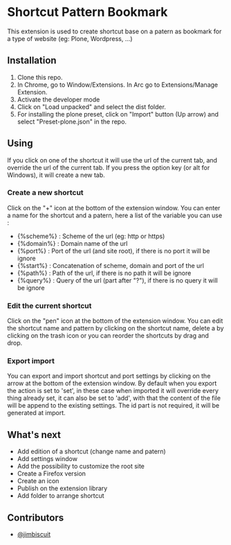 # Shortcut Pattern Bookmark

This extension is used to create shortcut base on a patern as bookmark for a type of website (eg: Plone, Wordpress, ...)

## Installation
1. Clone this repo.
1. In Chrome, go to Window/Extensions. In Arc go to Extensions/Manage Extension.
1. Activate the developer mode
1. Click on "Load unpacked" and select the dist folder.
1. For installing the plone preset, click on "Import" button (Up arrow) and select "Preset-plone.json" in the repo.

## Using
If you click on one of the shortcut it will use the url of the current tab, and override the url of the current tab. If you press the option key (or alt for Windows), it will create a new tab.

### Create a new shortcut
Click on the "+" icon at the bottom of the extension window. You can enter a name for the shortcut and a patern, here a list of the variable you can use :

- {%scheme%} : Scheme of the url (eg: http or https)
- {%domain%} : Domain name of the url
- {%port%} : Port of the url (and site root), if there is no port it will be ignore
- {%start%} : Concatenation of scheme, domain and port of the url
- {%path%} : Path of the url, if there is no path it will be ignore
- {%query%} : Query of the url (part after "?"), if there is no query it will be ignore

### Edit the current shortcut
Click on the "pen" icon at the bottom of the extension window. You can edit the shortcut name and pattern by clicking on the shortcut name, delete a by clicking on the trash icon or you can reorder the shortcuts by drag and drop.

### Export import
You can export and import shortcut and port settings by clicking on the arrow at the bottom of the extension window. By default when you export the action is set to 'set', in these case when imported it will override every thing already set, it can also be set to 'add', with that the content of the file will be append to the existing settings. The id part is not required, it will be generated at import.

## What's next
- Add edition of a shortcut (change name and patern)
- Add settings window
- Add the possibility to customize the root site
- Create a Firefox version
- Create an icon
- Publish on the extension library
- Add folder to arrange shortcut

## Contributors
- [@jimbiscuit](https://github.com/jimbiscuit) 
